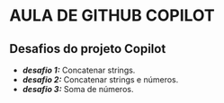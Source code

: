 # AULA DE GITHUB COPILOT

## Desafios do projeto Copilot

 - ***desafio 1:*** Concatenar strings.
 - ***desafio 2:*** Concatenar strings e números.
 - ***desafio 3:*** Soma de números.